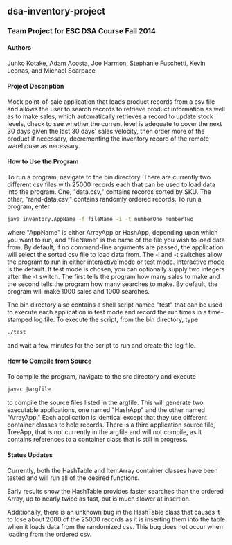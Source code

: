 ## dsa-inventory-project

### Team Project for ESC DSA Course Fall 2014

#### Authors

Junko Kotake, Adam Acosta, Joe Harmon, Stephanie Fuschetti, Kevin Leonas,
and Michael Scarpace

#### Project Description

Mock point-of-sale application that loads product records from a csv file
and allows the user to search records to retrieve product information as 
well as to make sales, which automatically retrieves a record to update
stock levels, check to see whether the current level is adequate to cover
the next 30 days given the last 30 days' sales velocity, then order more
of the product if necessary, decrementing the inventory record of the remote
warehouse as necessary.

#### How to Use the Program

To run a program, navigate to the bin directory. There are currently two
different csv files with 25000 records each that can be used to load data
into the program. One, "data.csv," contains records sorted by SKU. The other, 
"rand-data.csv," contains randomly ordered records. To run a program, enter
```bash
java inventory.AppName -f fileName -i -t numberOne numberTwo
```
where "AppName" is either ArrayApp or HashApp, depending upon which you want 
to run, and "fileName" is the name of the file you wish to load data from. 
By default, if no command-line arguments are passed, the application will 
select the sorted csv file to load data from. The -i and -t switches allow
the program to run in either interactive mode or test mode. Interactive mode
is the default. If test mode is chosen, you can optionally supply two integers
after the -t switch. The first tells the program how many sales to make and
the second tells the program how many searches to make. By default, the program
will make 1000 sales and 1000 searches.

The bin directory also contains a shell script named "test" that can be
used to execute each application in test mode and record the run times in
a time-stamped log file. To execute the script, from the bin directory, type
```bash
./test
```
and wait a few minutes for the script to run and create the log file.

#### How to Compile from Source

To compile the program, navigate to the src directory and execute 
```bash
javac @argfile
```
to compile the source files listed in the argfile.
This will generate two executable applications, one named "HashApp" and 
the other named "ArrayApp." Each application is identical except that they
use different container classes to hold records. There is a third application
source file, TreeApp, that is not currently in the argfile and will not 
compile, as it contains references to a container class that is still in 
progress.

#### Status Updates

Currently, both the HashTable and ItemArray container classes have been
tested and will run all of the desired functions. 

Early results show the HashTable provides faster searches than the ordered
Array, up to nearly twice as fast, but is much slower at insertion.

Additionally, there is an unknown bug in the HashTable class that causes it to
lose about 2000 of the 25000 records as it is inserting them into the table
when it loads data from the randomized csv. This bug does not occur when loading
from the ordered csv. 
